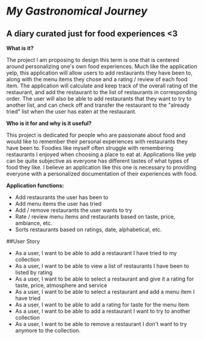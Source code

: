 # *My Gastronomical Journey*

## A diary curated just for food  experiences <3


**What is it?**    
    
The project I am proposing to design this term is one that is centered around personalizing one's own food 
experiences. Much like the application yelp, this application will allow users to add restaurants they have been to, 
along with the menu items they chose and a rating / review of each food item. The application will calculate and keep 
track of the overall rating of the restaurant, and add the restaurant to the list of restaurants in corresponding order. 
The user will also be able to add restaurants that they want to try to another list, and can check off and transfer the
restaurant to the "already tried" list when the user has eaten at the restaurant. 


**Who is it for and why is it useful?**

This project is dedicated for people who are passionate about food and would like to remember their personal experiences 
with restaurants they have been to. Foodies like myself often struggle with remembering restaurants I enjoyed when 
choosing a place to eat at. Applications like yelp can be quite subjective as everyone has different tastes of what 
types of food they like. I believe an application like this one is necessary to providing everyone with a personalized
documentation of their experiences with food. 



**Application functions:**
- Add restaurants the user has been to
- Add menu items the user has tried
- Add / remove restaurants the user wants to try
- Rate / review menu items and restaurants based on taste, price, ambiance, etc.
- Sorts restaurants based on ratings, date, alphabetical, etc. 

##User Story
- As a user, I want to be able to add a restaurant I have tried to my collection
- As a user, I want to be able to view a list of restaurants I have been to listed by rating
- As a user, I want to be able to select a restaurant and give it a rating for taste, price, atmosphere and service
- As a user, I want to be able to select a restaurant and add a menu item I have tried
- As a user, I want to be able to add a rating for taste for the menu item
- As a user, I want to be able to add a restaurant I want to try to another collection
- As a user, I want to be able to remove a restaurant I don't want to try anymore to the collection. 

